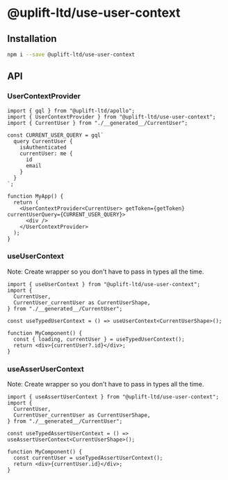 # @uplift-ltd/use-user-context

## Installation

```sh
npm i --save @uplift-ltd/use-user-context
```

## API

### UserContextProvider

```tsx
import { gql } from "@uplift-ltd/apollo";
import { UserContextProvider } from "@uplift-ltd/use-user-context";
import { CurrentUser } from "./__generated__/CurrentUser";

const CURRENT_USER_QUERY = gql`
  query CurrentUser {
    isAuthenticated
    currentUser: me {
      id
      email
    }
  }
`;

function MyApp() {
  return (
    <UserContextProvider<CurrentUser> getToken={getToken} currentUserQuery={CURRENT_USER_QUERY}>
      <div />
    </UserContextProvider>
  );
}
```

### useUserContext

Note: Create wrapper so you don't have to pass in types all the time.

```tsx
import { useUserContext } from "@uplift-ltd/use-user-context";
import {
  CurrentUser,
  CurrentUser_currentUser as CurrentUserShape,
} from "./__generated__/CurrentUser";

const useTypedUserContext = () => useUserContext<CurrentUserShape>();

function MyComponent() {
  const { loading, currentUser } = useTypedUserContext();
  return <div>{currentUser?.id}</div>;
}
```

### useAsserUserContext

Note: Create wrapper so you don't have to pass in types all the time.

```tsx
import { useAssertUserContext } from "@uplift-ltd/use-user-context";
import {
  CurrentUser,
  CurrentUser_currentUser as CurrentUserShape,
} from "./__generated__/CurrentUser";

const useTypedAssertUserContext = () => useAssertUserContext<CurrentUserShape>();

function MyComponent() {
  const currentUser = useTypedAssertUserContext();
  return <div>{currentUser.id}</div>;
}
```

